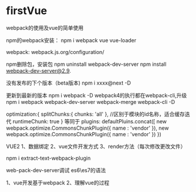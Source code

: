 # firstVue
webpack的使用及vue的简单使用

npm的webpack安装：
npm i webpack vue vue-loader

webpack:
webpack.js.org/configuration/

npm删除包，安装包
npm uninstall webpack-dev-server
npm install webpack-dev-server@2.9.

没有发布的下个版本（beta版本)
npm i xxxx@next -D

更新到最新的版本
npm i webpack -D
webpack4的执行都在webpack-cli,升级
npm i webpack webpack-dev-server webpack-merge webpack-cli -D

optimization:{
splitChunks:{
chunks: 'all'
},
//区别于模块的id名称，适合缓存迭代
runtimeChunk: true
} 等同于
plugins: defaultPluins.concat([
new webpack.optimize.CommonsChunkPlugin({
name : 'vendor'
}),
new webpack.optimize.CommonsChunkPlugin({
name : 'vendor'
})
})


VUE2 
1、数据绑定
2、vue文件开发方式
3、render方法（每次修改更改文件）

npm i extract-text-webpack-plugin

web-pack-dev-server调试
es6\es7的语法

1、vue开发基于webpack
2、理解vue的过程
